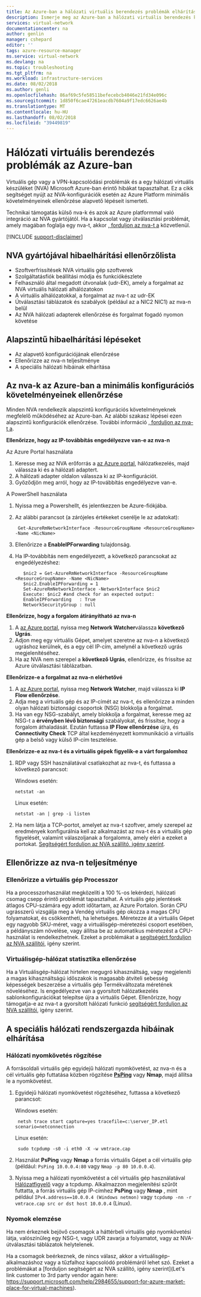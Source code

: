 ```yaml
---
title: Az Azure-ban a hálózati virtuális berendezés problémák elhárítása |} A Microsoft Docs
description: Ismerje meg az Azure-ban a hálózati virtuális berendezés kapcsolatos problémák elhárítása.
services: virtual-network
documentationcenter: na
author: genlin
manager: cshepard
editor: ''
tags: azure-resource-manager
ms.service: virtual-network
ms.devlang: na
ms.topic: troubleshooting
ms.tgt_pltfrm: na
ms.workload: infrastructure-services
ms.date: 08/02/2018
ms.author: genli
ms.openlocfilehash: 86af69c5fe58511befecebcb4046e21fd34e096c
ms.sourcegitcommit: 1d850f6cae47261eacdb7604a9f17edc6626ae4b
ms.translationtype: MT
ms.contentlocale: hu-HU
ms.lasthandoff: 08/02/2018
ms.locfileid: "39449819"
---
```

#  <a name="network-virtual-appliance-issues-in-azure"></a>Hálózati virtuális berendezés problémák az Azure-ban

Virtuális gép vagy a VPN-kapcsolódási problémák és a egy hálózati virtuális készüléket (NVA) Microsoft Azure-ban érintő hibákat tapasztalhat. Ez a cikk segítséget nyújt az NVA-konfigurációk esetén az Azure Platform minimális követelményeinek ellenőrzése alapvető lépéseit ismerteti.

Technikai támogatás külső nva-k és azok az Azure platformmal való integráció az NVA gyártójától. Ha a kapcsolat vagy útválasztási problémát, amely magában foglalja egy nva-t, akkor [, forduljon az nva-t a](https://support.microsoft.com/help/2984655/support-for-azure-market-place-for-virtual-machines) közvetlenül.

[!INCLUDE [support-disclaimer](../../includes/support-disclaimer.md)]

## <a name="checklist-for-troubleshooting-with-nva-vendor"></a>NVA gyártójával hibaelhárítási ellenőrzőlista

- Szoftverfrissítések NVA virtuális gép szoftverek
- Szolgáltatásfiók beállítási módja és funkciókészlete
- Felhasználó által megadott útvonalak (udr-EK), amely a forgalmat az NVA virtuális hálózati alhálózatokon
- A virtuális alhálózatokkal, a forgalmat az nva-t az udr-EK
- Útválasztási táblázatok és szabályok (például az a NIC2 NIC1) az nva-n belül
- Az NVA hálózati adapterek ellenőrzése és forgalmat fogadó nyomon követése

## <a name="basic-troubleshooting-steps"></a>Alapszintű hibaelhárítási lépéseket

- Az alapvető konfigurációjának ellenőrzése
- Ellenőrizze az nva-n teljesítménye
- A speciális hálózati hibáinak elhárítása

## <a name="check-the-minimum-configuration-requirements-for-nvas-on-azure"></a>Az nva-k az Azure-ban a minimális konfigurációs követelményeinek ellenőrzése

Minden NVA rendelkezik alapszintű konfigurációs követelményeknek megfelelő működéséhez az Azure-ban. Az alábbi szakasz lépései ezen alapszintű konfigurációk ellenőrzése. További információ [, forduljon az nva-t a](https://support.microsoft.com/help/2984655/support-for-azure-market-place-for-virtual-machines).

**Ellenőrizze, hogy az IP-továbbítás engedélyezve van-e az nva-n**

Az Azure Portal használata

1.  Keresse meg az NVA erőforrás a [az Azure portal](https://portal.azure.com), hálózatkezelés, majd válassza ki és a hálózati adaptert.
2.  A hálózati adapter oldalon válassza ki az IP-konfigurációt.
3.  Győződjön meg arról, hogy az IP-továbbítás engedélyezve van-e.

A PowerShell használata

1. Nyissa meg a Powershellt, és jelentkezzen be Azure-fiókjába.
2. Az alábbi parancsot (a zárójeles értékeket cserélje le az adatokat):

        Get-AzureRmNetworkInterface -ResourceGroupName <ResourceGroupName> -Name <NicName>  

3. Ellenőrizze a **EnableIPForwarding** tulajdonság.
 
4. Ha IP-továbbítás nem engedélyezett, a következő parancsokat az engedélyezéshez:

          $nic2 = Get-AzureRmNetworkInterface -ResourceGroupName <ResourceGroupName> -Name <NicName>
          $nic2.EnableIPForwarding = 1
          Set-AzureRmNetworkInterface -NetworkInterface $nic2
          Execute: $nic2 #and check for an expected output:
          EnableIPForwarding   : True
          NetworkSecurityGroup : null

**Ellenőrizze, hogy a forgalom átirányítható az nva-n**

1. A [az Azure portal](https://portal.azure.com), nyissa meg **Network Watcher**válassza **következő Ugrás**.
2. Adjon meg egy virtuális Gépet, amelyet szeretne az nva-n a következő ugráshoz kerülnek, és a egy cél IP-cím, amelynél a következő ugrás megjelenítéséhez. 
3. Ha az NVA nem szerepel a **következő Ugrás**, ellenőrizze, és frissítse az Azure útválasztási táblázatban.

**Ellenőrizze-e a forgalmat az nva-n elérhetővé**

1.  A [az Azure portal](https://portal.azure.com), nyissa meg **Network Watcher**, majd válassza ki **IP Flow ellenőrzése**. 
2.  Adja meg a virtuális gép és az IP-címét az nva-t, és ellenőrizze a minden olyan hálózati biztonsági csoportok (NSG) blokkolja a forgalmat.
3.  Ha van egy NSG-szabályt, amely blokkolja a forgalmat, keresse meg az NSG-t a **érvényben lévő biztonsági** szabályokat, és frissítse, hogy a forgalom áthaladását. Ezután futtassa **IP Flow ellenőrzése** újra, és **Connectivity Check** TCP által kezdeményezett kommunikáció a virtuális gép a belső vagy külső IP-cím tesztelése.

**Ellenőrizze-e az nva-t és a virtuális gépek figyelik-e a várt forgalomhoz**

1.  RDP vagy SSH használatával csatlakozhat az nva-t, és futtassa a következő parancsot:

    Windows esetén:

        netstat -an

    Linux esetén:

        netstat -an | grep -i listen
2.  Ha nem látja a TCP-portot, amelyet az nva-t szoftver, amely szerepel az eredmények konfigurálnia kell az alkalmazást az nva-t és a virtuális gép figyelését, valamint válaszoljanak a forgalomra, amely eléri a ezeket a portokat. [Segítségért forduljon az NVA szállító, igény szerint](https://support.microsoft.com/help/2984655/support-for-azure-market-place-for-virtual-machines).

## <a name="check-nva-performance"></a>Ellenőrizze az nva-n teljesítménye

### <a name="validate-vm-cpu"></a>Ellenőrizze a virtuális gép Processzor

Ha a processzorhasználat megközelíti a 100 %-os lekérdezi, hálózati csomag csepp érintő problémát tapasztalhat. A virtuális gép jelentések átlagos CPU-számára egy adott időtartam, az Azure Portalon. Során CPU ugrásszerű vizsgálja meg a Vendég virtuális gép okozza a magas CPU folyamatokat, és csökkentheti, ha lehetséges. Méretezze át a virtuális Gépet egy nagyobb SKU-méret, vagy a virtuálisgép-méretezési csoport esetében, a példányszám növelése, vagy állítsa be az automatikus méretezést a CPU-használat is rendelkezhetnek. Ezeket a problémákat a [segítségért forduljon az NVA szállítói](https://support.microsoft.com/help/2984655/support-for-azure-market-place-for-virtual-machines), igény szerint.

### <a name="validate-vm-network-statistics"></a>Virtuálisgép-hálózat statisztika ellenőrzése 

Ha a Virtuálisgép-hálózat hirtelen megugró kihasználtság, vagy megjeleníti a magas kihasználtságú időszakok is magasabb átviteli sebesség képességek beszerzése a virtuális gép Termékváltozata méretének növeléséhez. Is engedélyezve van a gyorsított hálózatkezelés sablonkonfigurációkat telepítse újra a virtuális Gépet. Ellenőrizze, hogy támogatja-e az nva-t a gyorsított hálózati funkció [segítségért forduljon az NVA szállítói](https://support.microsoft.com/help/2984655/support-for-azure-market-place-for-virtual-machines), igény szerint.

## <a name="advanced-network-administrator-troubleshooting"></a>A speciális hálózati rendszergazda hibáinak elhárítása

### <a name="capture-network-trace"></a>Hálózati nyomkövetés rögzítése
A forrásoldali virtuális gép egyidejű hálózati nyomkövetést, az nva-n és a cél virtuális gép futtatása közben rögzítése **[PsPing](https://docs.microsoft.com/sysinternals/downloads/psping)** vagy **Nmap**, majd állítsa le a nyomkövetést.

1. Egyidejű hálózati nyomkövetést rögzítéséhez, futtassa a következő parancsot:

    Windows esetén:

        netsh trace start capture=yes tracefile=c:\server_IP.etl scenario=netconnection

    Linux esetén:

        sudo tcpdump -s0 -i eth0 -X -w vmtrace.cap

2. Használat **PsPing** vagy **Nmap** a forrás virtuális Gépet a cél virtuális gép (például: `PsPing 10.0.0.4:80` vagy `Nmap -p 80 10.0.0.4`).

3. Nyissa meg a hálózati nyomkövetést a cél virtuális gép használatával [Hálózatfigyelő](https://www.microsoft.com/download/details.aspx?id=4865) vagy a tcpdump. Alkalmazzon megjelenítési szűrőt futtatta, a forrás virtuális gép IP-címhez **PsPing** vagy **Nmap** , mint például `IPv4.address==10.0.0.4 (Windows netmon)` vagy `tcpdump -nn -r vmtrace.cap src or dst host 10.0.0.4` (Linux).

### <a name="analyze-traces"></a>Nyomok elemzése

Ha nem érkeznek bejövő csomagok a háttérbeli virtuális gép nyomkövetési látja, valószínűleg egy NSG-t, vagy UDR zavarja a folyamatot, vagy az NVA-útválasztási táblázatok helytelenek.

Ha a csomagok beérkeznek, de nincs válasz, akkor a virtuálisgép-alkalmazáshoz vagy a tűzfalhoz kapcsolódó problémáról lehet szó. Ezeket a problémákat a [forduljon segítségért az NVA szállító, igény szerint](Let's link customer to 3rd party vendor again here: https://support.microsoft.com/help/2984655/support-for-azure-market-place-for-virtual-machines).

